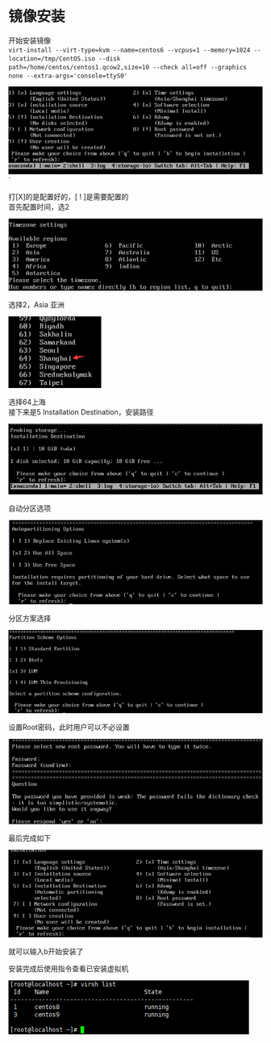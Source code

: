 # 镜像安装

开始安装镜像  
`virt-install --virt-type=kvm --name=centos6 --vcpus=1 --memory=1024 --location=/tmp/CentOS.iso --disk path=/home/centos/centos1.qcow2,size=10 --check all=off --graphics none --extra-args='console=ttyS0'`

![CentOSConfig_1](../img/CentOSConfig_1.png)`

打[X]的是配置好的，[ ! ]是需要配置的  
首先配置时间，选2

![CentOSConfig_2](../img/CentOSConfig_2.png)

选择2，Asia 亚洲

![CentOSConfig_3](../img/CentOSConfig_3.png)

选择64上海  
接下来是5 Installation Destination，安装路径

![CentOSConfig_4](../img/CentOSConfig_4.png)

自动分区选项

![CentOSConfig_5](../img/CentOSConfig_5.png)

分区方案选择

![CentOSConfig_6](../img/CentOSConfig_6.png)

设置Root密码，此时用户可以不必设置

![CentOSConfig_7](../img/CentOSConfig_7.png)

最后完成如下

![CentOSConfig_8](../img/CentOSConfig_8.png)

就可以输入b开始安装了  

安装完成后使用指令查看已安装虚拟机

![CentOSConfig_9](../img/CentOSConfig_9.png)